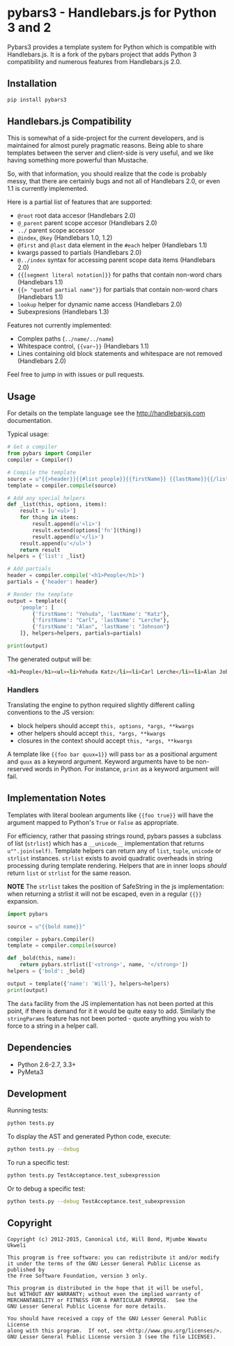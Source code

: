 # pybars3 - Handlebars.js for Python 3 and 2

Pybars3 provides a template system for Python which is compatible with
Handlebars.js. It is a fork of the pybars project that adds Python 3
compatibility and numerous features from Handlebars.js 2.0.

## Installation

```bash
pip install pybars3
```

## Handlebars.js Compatibility

This is somewhat of a side-project for the current developers, and is
maintained for almost purely pragmatic reasons. Being able to share templates
between the server and client-side is very useful, and we like having something
more powerful than Mustache.

So, with that information, you should realize that the code is probably messy,
that there are certainly bugs and not all of Handlebars 2.0, or even 1.1 is
currently implemented.

Here is a partial list of features that are supported:

 - `@root` root data accesor (Handlebars 2.0)
 - `@_parent` parent scope accesor (Handlebars 2.0)
 - `../` parent scope accessor
 - `@index`, `@key` (Handlebars 1.0, 1.2)
 - `@first` and `@last` data element in the `#each` helper (Handlebars 1.1)
 - kwargs passed to partials (Handlebars 2.0)
 - `@../index` syntax for accessing parent scope data items (Handlebars 2.0)
 - `{{[segment literal notation]}}` for paths that contain non-word chars (Handlebars 1.1)
 - `{{> "quoted partial name"}}` for partials that contain non-word chars (Handlebars 1.1)
 - `lookup` helper for dynamic name access (Handlebars 2.0)
 - Subexpresions (Handlebars 1.3)

Features not currently implemented:

 - Complex paths (`../name/../name`)
 - Whitespace control, `{{var~}}` (Handlebars 1.1)
 - Lines containing old block statements and whitespace are not removed (Handlebars 2.0)

Feel free to jump in with issues or pull requests.

## Usage

For details on the template language see the http://handlebarsjs.com
documentation.

Typical usage:

```python
# Get a compiler
from pybars import Compiler
compiler = Compiler()

# Compile the template
source = u"{{>header}}{{#list people}}{{firstName}} {{lastName}}{{/list}}"
template = compiler.compile(source)

# Add any special helpers
def _list(this, options, items):
    result = [u'<ul>']
    for thing in items:
        result.append(u'<li>')
        result.extend(options['fn'](thing))
        result.append(u'</li>')
    result.append(u'</ul>')
    return result
helpers = {'list': _list}

# Add partials
header = compiler.compile('<h1>People</h1>')
partials = {'header': header}

# Render the template
output = template({
    'people': [
        {'firstName': "Yehuda", 'lastName': "Katz"},
        {'firstName': "Carl", 'lastName': "Lerche"},
        {'firstName': "Alan", 'lastName': "Johnson"}
    ]}, helpers=helpers, partials=partials)

print(output)
```

The generated output will be:

```html
<h1>People</h1><ul><li>Yehuda Katz</li><li>Carl Lerche</li><li>Alan Johnson</li></ul>
```

### Handlers

Translating the engine to python required slightly different calling
conventions to the JS version:

* block helpers should accept `this, options, *args, **kwargs`
* other helpers should accept `this, *args, **kwargs`
* closures in the context should accept `this, *args, **kwargs`

A template like `{{foo bar quux=1}}` will pass `bar` as a positional argument and
`quux` as a keyword argument. Keyword arguments have to be non-reserved words in
Python. For instance, `print` as a keyword argument will fail.

## Implementation Notes

Templates with literal boolean arguments like `{{foo true}}` will have the
argument mapped to Python's `True` or `False` as appropriate.

For efficiency, rather that passing strings round, pybars passes a subclass of
list (`strlist`) which has a `__unicode__` implementation that returns
`u"".join(self)`. Template helpers can return any of `list`, `tuple`, `unicode` or
`strlist` instances. `strlist` exists to avoid quadratic overheads in string
processing during template rendering. Helpers that are in inner loops *should*
return `list` or `strlist` for the same reason.

**NOTE** The `strlist` takes the position of SafeString in the js implementation:
when returning a strlist it will not be escaped, even in a regular `{{}}`
expansion.

```python
import pybars

source = u"{{bold name}}"

compiler = pybars.Compiler()
template = compiler.compile(source)

def _bold(this, name):
    return pybars.strlist(['<strong>', name, '</strong>'])
helpers = {'bold': _bold}

output = template({'name': 'Will'}, helpers=helpers)
print(output)
```

The `data` facility from the JS implementation has not been ported at this
point, if there is demand for it it would be quite easy to add. Similarly
the `stringParams` feature has not been ported - quote anything you wish to force
to a string in a helper call.

## Dependencies

* Python 2.6-2.7, 3.3+
* PyMeta3

## Development

Running tests:

```bash
python tests.py
```

To display the AST and generated Python code, execute:

```bash
python tests.py --debug
```

To run a specific test:

```bash
python tests.py TestAcceptance.test_subexpression
```

Or to debug a specific test:

```bash
python tests.py --debug TestAcceptance.test_subexpression
```

## Copyright

```
Copyright (c) 2012-2015, Canonical Ltd, Will Bond, Mjumbe Wawatu Ukweli

This program is free software: you can redistribute it and/or modify
it under the terms of the GNU Lesser General Public License as published by
the Free Software Foundation, version 3 only.

This program is distributed in the hope that it will be useful,
but WITHOUT ANY WARRANTY; without even the implied warranty of
MERCHANTABILITY or FITNESS FOR A PARTICULAR PURPOSE.  See the
GNU Lesser General Public License for more details.

You should have received a copy of the GNU Lesser General Public License
along with this program.  If not, see <http://www.gnu.org/licenses/>.
GNU Lesser General Public License version 3 (see the file LICENSE).
```
